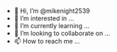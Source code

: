 - 👋 Hi, I’m @mikenight2539
- 👀 I’m interested in ...
- 🌱 I’m currently learning ...
- 💞️ I’m looking to collaborate on ...
- 📫 How to reach me ...

<!---
mikenight2539/mikenight2539 is a ✨ special ✨ repository because its `README.md` (this file) appears on your GitHub profile.
You can click the Preview link to take a look at your changes.
--->
